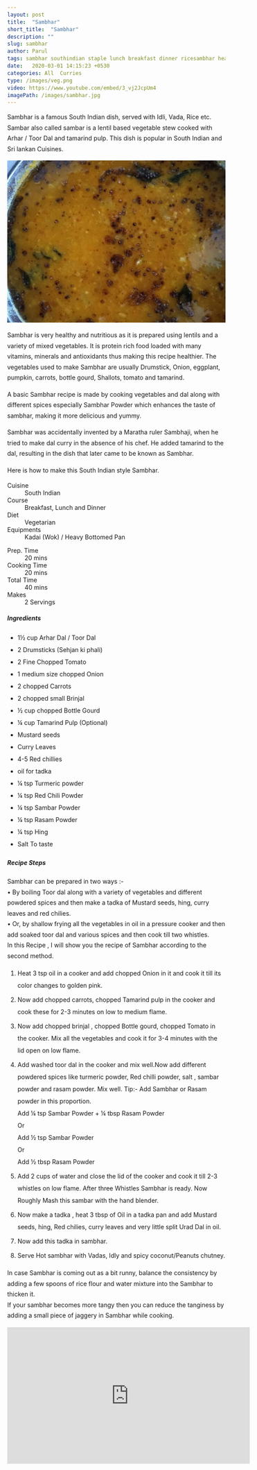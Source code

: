 ```yaml
---
layout: post
title:  "Sambhar"
short_title:  "Sambhar"
description: ""
slug: sambhar
author: Parul
tags: sambhar southindian staple lunch breakfast dinner ricesambhar healthy idlisambhar dosasambhar vadasambhar vegetable lentil stew mildspicy foodyindianmom protein richfood mixedvegetables tadka indian recipe popular srilankan cuisines arhardal toordal tastysambhar homestyle delicious
date:   2020-03-01 14:15:23 +0530
categories: All  Curries
type: /images/veg.png
video: https://www.youtube.com/embed/3_vj2JcpUm4
imagePath: /images/sambhar.jpg
---
```

<p class="text-justify" style="line-height: 175%;">
Sambhar is a famous South Indian dish, served with Idli, Vada, Rice etc. Sambar also called sambar is a lentil based vegetable stew cooked with Arhar / Toor Dal and tamarind pulp. This dish is popular in South Indian and Sri lankan Cuisines.
</p>

<div class="row">
    <div class="col-md-12"><img src="../images/sambhar.jpg" alt="" class="rounded img-fluid mb-2"></div>
</div>

<p class="text-justify" style="line-height: 175%;">
Sambhar is very healthy and nutritious as it is prepared using lentils and a variety of mixed vegetables. It is protein rich food loaded with many vitamins, minerals  and antioxidants thus making this recipe healthier. The vegetables used to make Sambhar are usually Drumstick,  Onion, eggplant, pumpkin, carrots, bottle gourd, Shallots, tomato and tamarind.
</p>

<p class="text-justify" style="line-height: 175%;">
A basic Sambhar recipe is made by cooking vegetables and dal along with different spices especially Sambhar Powder which enhances the taste of sambhar, making it more delicious and yummy.
</p>

<p class="text-justify" style="line-height: 175%;">
Sambhar was accidentally invented by a Maratha ruler Sambhaji, when he tried to make dal curry in the absence of his chef. He added tamarind to the dal, resulting in the dish that later came to be known as Sambhar.
</p>

<p class="text-justify" style="line-height: 175%;">
Here is how to make this South Indian style Sambhar.
</p>

<div class="row">
    <div class="col-md-6">
        <dl class="row">
            <dt class="col-sm-4">Cuisine</dt><dd class="col-sm-7">South Indian</dd>
            <dt class="col-sm-4">Course</dt><dd class="col-sm-7">Breakfast, Lunch and Dinner</dd>
            <dt class="col-sm-4">Diet</dt><dd class="col-sm-7">Vegetarian</dd>
            <dt class="col-sm-4">Equipments</dt><dd class="col-sm-7">Kadai (Wok) / Heavy Bottomed Pan</dd>
        </dl>
    </div>
    <div class="col-md-6">
        <dl class="row">
            <dt class="col-sm-5">Prep. Time</dt><dd class="col-sm-7">20 mins</dd>
            <dt class="col-sm-5">Cooking Time</dt><dd class="col-sm-7">20 mins</dd>
            <dt class="col-sm-5">Total Time</dt><dd class="col-sm-7">40 mins</dd>
            <dt class="col-sm-5">Makes</dt><dd class="col-sm-7">2 Servings</dd>
        </dl>
    </div>
</div>

<section>
    <div class="recipe-section-divider"></div>
    <div class="row" id="ingredients">
        <div class="col-md-12"><h5 class="font-weight-bold">Ingredients</h5></div>
    </div>
    <div class="row">
        <div class="col-md-12">            
            <ul style="line-height: 200%">
                <li>1½ cup Arhar Dal / Toor Dal</li>
                <li>2 Drumsticks (Sehjan ki phali)</li>
                <li>2 Fine Chopped Tomato</li>
                <li>1 medium size chopped Onion</li>
                <li>2  chopped Carrots</li>
                <li>2 chopped small Brinjal</li>
                <li>½ cup chopped Bottle Gourd</li>
                <li>¼ cup  Tamarind Pulp (Optional)</li>
                <li>Mustard seeds</li>
                <li>Curry Leaves</li><li>4-5 Red chillies</li>
                <li>oil for tadka</li>
                <li>¼ tsp Turmeric powder</li>
                <li>¼ tsp Red Chili Powder</li>
                <li>¼ tsp Sambar Powder</li>
                <li>¼ tsp Rasam Powder</li>
                <li>¼ tsp Hing</li>
                <li>Salt To taste</li>
            </ul>
        </div>
    </div>
</section>
<div class="recipe-section-divider"></div>
<div class="row" id="recipe">
        <div class="col-md-12"><h5 class="font-weight-bold">Recipe Steps</h5></div>
    </div>
<div class="row">
    <div class="col-md-12">
        <p class="text-justify" style="line-height: 175%;">
            Sambhar can be prepared in two ways :-<br>
            &bull; By boiling Toor dal along with a variety of vegetables and  different powdered spices and then make a tadka of Mustard seeds, hing, curry leaves and red chilies.<br>
            &bull; Or, by shallow frying all the vegetables in oil in a pressure cooker and then add soaked toor dal and various spices and then cook till two whistles.<br>
            In this Recipe , I will show you the recipe of Sambhar according to the second method.
        </p>
        <ol class="text-justify" style="line-height: 200%">
            <li style="margin-bottom:5px;">Heat 3 tsp oil in a cooker and add chopped Onion in it and cook it till its color changes to golden pink.</li>
<li style="margin-bottom:5px;">Now add chopped carrots, chopped Tamarind pulp  in the cooker and cook these for 2-3 minutes on low to medium flame.</li>
<li style="margin-bottom:5px;">Now add chopped brinjal , chopped Bottle gourd, chopped Tomato in the cooker. Mix all the vegetables and cook it for 3-4 minutes with the lid open on low flame.</li>
<li style="margin-bottom:5px;">Add washed toor dal in the cooker and mix well.Now add different powdered spices like turmeric powder, Red chilli powder, salt , sambar powder and rasam powder. Mix well. Tip:-  Add Sambhar or Rasam powder in this proportion.<br>
                Add ¼ tsp Sambar Powder + ¼ tbsp Rasam Powder<br>
                Or<br>
                Add ½ tsp Sambar Powder<br>
                Or<br>
                Add ½ tbsp Rasam Powder</li>
<li style="margin-bottom:5px;">Add 2  cups of water and close the lid of the cooker and cook it till 2-3 whistles on low flame. After three Whistles Sambhar is ready. Now Roughly Mash this sambar with the hand blender.</li>
<li style="margin-bottom:5px;">Now make a  tadka , heat 3 tbsp of Oil in a tadka pan and add Mustard seeds, hing, Red chilies, curry leaves and very little split Urad Dal in oil.</li>
<li style="margin-bottom:5px;">Now add this tadka in  sambhar.</li>
<li style="margin-bottom:5px;">Serve Hot sambhar with Vadas, Idly  and spicy  coconut/Peanuts chutney.</li>
        </ol>
        <p class="text-justify" style="line-height: 175%;">
            <i class="fas fa-lightbulb"></i> In case Sambhar is coming out as a bit runny, balance the consistency by adding a few spoons of rice flour and water mixture into the Sambhar to thicken it.
            <br>
            <i class="fas fa-lightbulb"></i> If your sambhar becomes more tangy then you can reduce the tanginess by adding a small piece of jaggery in Sambhar while cooking.
        </p>
    </div>
</div>
<div class="row" id="video">
    <div class="col-md-12">
        <div class="embed-responsive embed-responsive-16by9">
            <iframe width="560" height="315" src="https://www.youtube.com/embed/3_vj2JcpUm4" frameborder="0" allow="accelerometer; autoplay; encrypted-media; gyroscope; picture-in-picture" allowfullscreen></iframe>
        </div>
    </div>
</div>
<br>